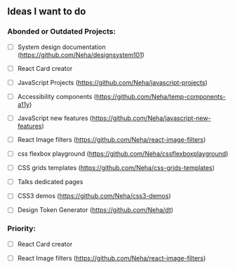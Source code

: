 ## Ideas I want to do

### Abonded or Outdated Projects:

- [ ] System design documentation (https://github.com/Neha/designsystem101)

- [ ] React Card creator

- [ ] JavaScript Projects (https://github.com/Neha/javascript-projects)

- [ ] Accessibility components (https://github.com/Neha/temp-components-a11y)

- [ ] JavaScript new features (https://github.com/Neha/javascript-new-features)

- [ ] React Image filters (https://github.com/Neha/react-image-filters)

- [ ] css flexbox playground (https://github.com/Neha/cssflexboxplayground)

- [ ] CSS grids templates (https://github.com/Neha/css-grids-templates)

- [ ] Talks dedicated pages

- [ ] CSS3 demos (https://github.com/Neha/css3-demos)

- [ ] Design Token Generator (https://github.com/Neha/dt)

### Priority: 

- [ ] React Card creator

- [ ] React Image filters (https://github.com/Neha/react-image-filters)